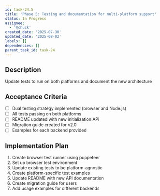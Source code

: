 ```yaml
---
id: task-24.5
title: 'Phase 5: Testing and documentation for multi-platform support'
status: In Progress
assignee:
  - '@chuck'
created_date: '2025-07-30'
updated_date: '2025-08-02'
labels: []
dependencies: []
parent_task_id: task-24
---
```


## Description

Update tests to run on both platforms and document the new architecture

## Acceptance Criteria

- [ ] Dual testing strategy implemented (browser and Node.js)
- [ ] All tests passing on both platforms
- [ ] README updated with new initialization API
- [ ] Migration guide created for v2.0
- [ ] Examples for each backend provided

## Implementation Plan

1. Create browser test runner using puppeteer
2. Set up browser test environment
3. Update existing tests to be platform-agnostic
4. Create platform-specific test examples
5. Update README with new API documentation
6. Create migration guide for users
7. Add usage examples for different backends

